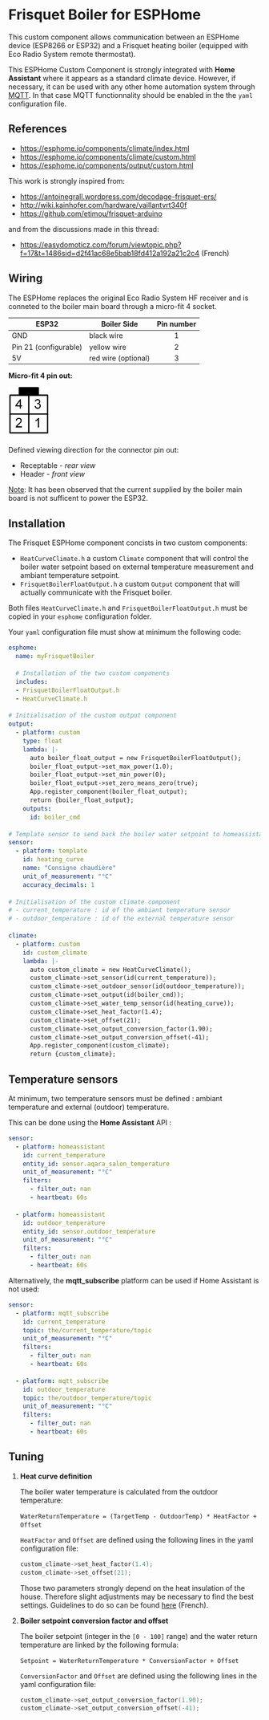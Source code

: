 # Frisquet Boiler for ESPHome

This custom component allows communication between an ESPHome device
(ESP8266 or ESP32) and a Frisquet heating boiler (equipped with Eco Radio System remote thermostat).

This ESPHome Custom Component is strongly integrated with **Home Assistant** where it appears as a standard climate device. However, if necessary, it can be used with any other home automation system through [MQTT](<https://esphome.io/components/mqtt.html>). In that case MQTT functionnality should be enabled in the the `yaml` configuration file.

## References

- <https://esphome.io/components/climate/index.html>
- <https://esphome.io/components/climate/custom.html>
- <https://esphome.io/components/output/custom.html>

This work is strongly inspired from:

- <https://antoinegrall.wordpress.com/decodage-frisquet-ers/>
- <http://wiki.kainhofer.com/hardware/vaillantvrt340f>
- <https://github.com/etimou/frisquet-arduino>

and from the discussions made in this thread:

- <https://easydomoticz.com/forum/viewtopic.php?f=17&t=1486sid=d2f41ac68e5bab18fd412a192a21c2c4> (French)

## Wiring

The ESPHome replaces the original Eco Radio System HF receiver and is conneted to the boiler main board through a micro-fit 4 socket.

| ESP32                 | Boiler Side         | Pin number |
| --------------------- | ------------------- |:----------:|
| GND                   | black wire          | 1          |
| Pin 21 (configurable) | yellow wire         | 2          |
| 5V                    | red wire (optional) | 3          |

**Micro-fit 4 pin out:**

<img src="doc/connector_4pin1.png" alt="Micro-fit 4 pinout drawing" width="80"/>

Defined viewing direction for the connector pin out:

- Receptable - _rear view_
- Header - _front view_

<ins>Note</ins>: It has been observed that the current supplied by the boiler main board is not sufficent to power the ESP32.

## Installation

The Frisquet ESPHome component concists in two custom components:

- `HeatCurveClimate.h` a custom `Climate` component that will control the boiler water setpoint based on external temperature measurement and ambiant temperature setpoint. 
- `FrisquetBoilerFloatOutput.h` a custom `Output` component that will actually communicate with the Frisquet boiler.

Both files `HeatCurveClimate.h` and `FrisquetBoilerFloatOutput.h` must be copied in your `esphome` configuration folder.

Your `yaml` configuration file must show at minimum the following code:

```yaml
esphome:
  name: myFrisquetBoiler

  # Installation of the two custom components
  includes:
  - FrisquetBoilerFloatOutput.h
  - HeatCurveClimate.h

# Initialisation of the custom output component
output:
  - platform: custom
    type: float
    lambda: |-
      auto boiler_float_output = new FrisquetBoilerFloatOutput();
      boiler_float_output->set_max_power(1.0);
      boiler_float_output->set_min_power(0);
      boiler_float_output->set_zero_means_zero(true);
      App.register_component(boiler_float_output);
      return {boiler_float_output};
    outputs:
      id: boiler_cmd

# Template sensor to send back the boiler water setpoint to homeassistant
sensor:
  - platform: template
    id: heating_curve
    name: "Consigne chaudière"
    unit_of_measurement: "°C"
    accuracy_decimals: 1

# Initialisation of the custom climate component
# - current_temperature : id of the ambiant temperature sensor
# - outdoor_temperature : id of the external temperature sensor

climate:
  - platform: custom
    id: custom_climate
    lambda: |-
      auto custom_climate = new HeatCurveClimate();
      custom_climate->set_sensor(id(current_temperature));
      custom_climate->set_outdoor_sensor(id(outdoor_temperature));
      custom_climate->set_output(id(boiler_cmd));
      custom_climate->set_water_temp_sensor(id(heating_curve));
      custom_climate->set_heat_factor(1.4);
      custom_climate->set_offset(21);
      custom_climate->set_output_conversion_factor(1.90);
      custom_climate->set_output_conversion_offset(-41);
      App.register_component(custom_climate);
      return {custom_climate};
```

## Temperature sensors

At minimum, two temperature sensors must be defined : ambiant temperature and external (outdoor) temperature.

This can be done using the **Home Assistant** API :

```yaml
sensor:
  - platform: homeassistant
    id: current_temperature
    entity_id: sensor.aqara_salon_temperature
    unit_of_measurement: "°C"
    filters:
      - filter_out: nan
      - heartbeat: 60s
        
  - platform: homeassistant
    id: outdoor_temperature
    entity_id: sensor.outdoor_temperature
    unit_of_measurement: "°C"
    filters:
      - filter_out: nan
      - heartbeat: 60s
```

Alternatively, the **mqtt_subscribe** platform can be used if Home Assistant is not used:

```yaml
sensor:
  - platform: mqtt_subscribe
    id: current_temperature
    topic: the/current_temperature/topic
    unit_of_measurement: "°C"
    filters:
      - filter_out: nan
      - heartbeat: 60s
        
  - platform: mqtt_subscribe
    id: outdoor_temperature
    topic: the/outdoor_temperature/topic
    unit_of_measurement: "°C"
    filters:
      - filter_out: nan
      - heartbeat: 60s
```

## Tuning

1. **Heat curve definition**

    The boiler water temperature is calculated from the outdoor temperature:

    `WaterReturnTemperature = (TargetTemp - OutdoorTemp) * HeatFactor + Offset`

    `HeatFactor` and `Offset` are defined using the following lines in the yaml configuration file:

    ```cpp
    custom_climate->set_heat_factor(1.4);
    custom_climate->set_offset(21);
    ```

    Those two parameters strongly depend on the heat insulation of the house. Therefore slight adjustments may be necessary to find the best settings. Guidelines to do so can be found [here](https://blog.elyotherm.fr/2013/08/reglage-optimisation-courbe-de-chauffe.html) (French).

2. **Boiler setpoint conversion factor and offset**

    The boiler setpoint (integer in the `[0 - 100]` range) and the water return temperature are linked by the following formula:

    `Setpoint = WaterReturnTemperature * ConversionFactor + Offset`

    `ConversionFactor` and `Offset` are defined using the following lines in the yaml configuration file:

    ```cpp
    custom_climate->set_output_conversion_factor(1.90);
    custom_climate->set_output_conversion_offset(-41);
    ```
